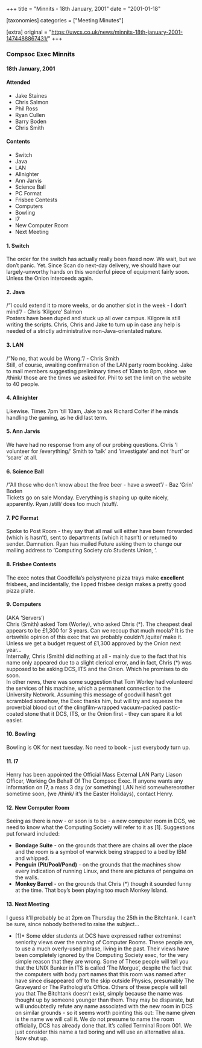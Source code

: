 +++
title = "Minnits - 18th January, 2001"
date = "2001-01-18"

[taxonomies]
categories = ["Meeting Minutes"]

[extra]
original = "https://uwcs.co.uk/news/minnits-18th-january-2001-1474488867431/"
+++

### Compsoc Exec Minnits

#### 18th January, 2001

#### Attended

  - Jake Staines
  - Chris Salmon
  - Phil Ross
  - Ryan Cullen
  - Barry Boden
  - Chris Smith

#### Contents

  - Switch
  - Java
  - LAN
  - Allnighter
  - Ann Jarvis
  - Science Ball
  - PC Format
  - Frisbee Contests
  - Computers
  - Bowling
  - I7
  - New Computer Room
  - Next Meeting

#### 1\. Switch

The order for the switch has actually really been faxed now. We wait, but we don’t panic. Yet. Since Scan do next-day delivery, we should have our largely-unworthy hands on this wonderful piece of equipment fairly soon. Unless the Onion interceeds again.

#### 2\. Java

/“I could extend it to more weeks, or do another slot in the week - I don’t mind”/ - Chris ‘Kilgore’ Salmon  
Posters have been duped and stuck up all over campus. Kilgore is still writing the scripts. Chris, Chris and Jake to turn up in case any help is needed of a strictly administrative non-Java-orientated nature.

#### 3\. LAN

/“No no, that would be Wrong.”/ - Chris Smith  
Still, of course, awaiting confirmation of the LAN party room booking. Jake to mail members suggesting preliminary times of 10am to 8pm, since we /think/ those are the times we asked for. Phil to set the limit on the website to 40 people.

#### 4\. Allnighter

Likewise. Times 7pm ’till 10am, Jake to ask Richard Colfer if he minds handling the gaming, as he did last term.

#### 5\. Ann Jarvis

We have had no response from any of our probing questions. Chris ‘I volunteer for /everything/’ Smith to ‘talk’ and ‘investigate’ and not ‘hurt’ or ‘scare’ at all.

#### 6\. Science Ball

/“All those who don’t know about the free beer - have a sweet”/ - Baz ‘Grin’ Boden  
Tickets go on sale Monday. Everything is shaping up quite nicely, apparently. Ryan /still/ does too much /stuff/.

#### 7\. PC Format

Spoke to Post Room - they say that all mail will either have been forwarded (which is hasn’t), sent to departments (which it hasn’t) or returned to sender. Damnation. Ryan has mailed Future asking them to change our mailing address to ‘Computing Society c/o Students Union, <insert uni address here>’.

#### 8\. Frisbee Contests

The exec notes that Goodfella’s polystyrene pizza trays make **excellent** frisbees, and incidentally, the lipped frisbee design makes a pretty good pizza plate.

#### 9\. Computers

(AKA ‘Servers’)  
Chris (Smith) asked Tom (Worley), who asked Chris (\*). The cheapest deal appears to be £1,300 for 3 years. Can we recoup that much moola? It is the ertswhile opinion of this exec that we probably couldn’t /quite/ make it. Unless we get a budget request of £1,300 approved by the Onion next year…  
Internally, Chris (Smith) did nothing at all - mainly due to the fact that his name only appeared due to a slight clerical error, and in fact, Chris (\*) was supposed to be asking DCS, ITS and the Onion. Which he promises to do soon.  
In other news, there was some suggestion that Tom Worley had volunteerd the services of his machine, which a permanent connection to the University Network. Assuming this message of goodwill hasn’t got scrambled somehow, the Exec thanks him, but will try and squeeze the proverbial blood out of the clingfilm-wrapped vacuum-packed pastic-coated stone that it DCS, ITS, or the Onion first - they can spare it a lot easier.

#### 10\. Bowling

Bowling is OK for next tuesday. No need to book - just everybody turn up.

#### 11\. I7

Henry has been appointed the Official Mass External LAN Party Liason Officer, Working On Behalf Of The Compsoc Exec. If anyone wants any information on I7, a mass 3 day (or something) LAN held somewhereorother sometime soon, (we /think/ it’s the Easter Holidays), contact Henry.

#### 12\. New Computer Room

Seeing as there is now - or soon is to be - a new computer room in DCS, we need to know what the Computing Society will refer to it as \[1\]. Suggestions put forward included:

  - **Bondage Suite** - on the grounds that there are chains all over the place and the room is a symbol of warwick being strapped to a bed by IBM and whipped.
  - **Penguin (Pit/Pool/Pond)** - on the grounds that the machines show every indication of running Linux, and there are pictures of penguins on the walls.
  - **Monkey Barrel** - on the grounds that Chris (\*) though it sounded funny at the time. That boy’s been playing too much Monkey Island.

#### 13\. Next Meeting

I guess it’ll probably be at 2pm on Thursday the 25th in the Bitchtank. I can’t be sure, since nobody bothered to raise the subject…

  - \[1\]\* Some elder students at DCS have expressed rather extreminst seniority views over the naming of Computer Rooms. These people are, to use a much overly-used phrase, living in the past. Their views have been completely ignored by the Computing Society exec, for the very simple reason that they are wrong. Some of These people will tell you that the UNIX Bunker in ITS is called ‘The Morgue’, despite the fact that the computers with body part names that this room was named after have since disappeared off to the skip outside Physics, presumably The Graveyard or The Pathologist’s Office. Others of these people will tell you that The Bitchtank doesn’t exist, simply because the name was thought up by someone younger than them. They may be disparate, but will undoubtedly refute any name associated with the new room in DCS on similar grounds - so it seems worth pointing this out: The name given is the name we will call it. We do not presume to name the room officially, DCS has already done that. It’s called Terminal Room 001. We just consider this name a tad boring and will use an alternative alias. Now shut up.
